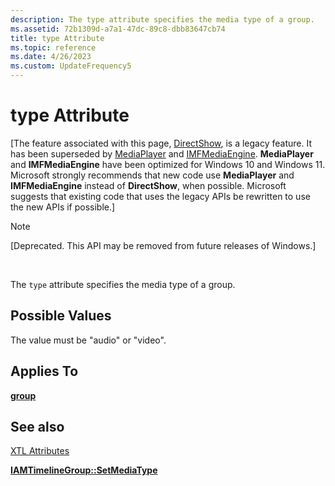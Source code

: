 ```yaml
---
description: The type attribute specifies the media type of a group.
ms.assetid: 72b1309d-a7a1-47dc-89c8-dbb83647cb74
title: type Attribute
ms.topic: reference
ms.date: 4/26/2023
ms.custom: UpdateFrequency5
---
```


# type Attribute

\[The feature associated with this page, [DirectShow](/windows/win32/directshow/directshow), is a legacy feature. It has been superseded by [MediaPlayer](/uwp/api/Windows.Media.Playback.MediaPlayer) and [IMFMediaEngine](/windows/win32/api/mfmediaengine/nn-mfmediaengine-imfmediaengine). **MediaPlayer** and **IMFMediaEngine** have been optimized for Windows 10 and Windows 11. Microsoft strongly recommends that new code use **MediaPlayer** and **IMFMediaEngine** instead of **DirectShow**, when possible. Microsoft suggests that existing code that uses the legacy APIs be rewritten to use the new APIs if possible.\]

> [!Note]  
> \[Deprecated. This API may be removed from future releases of Windows.\]

 

The `type` attribute specifies the media type of a group.

## Possible Values

The value must be "audio" or "video".

## Applies To

[**group**](group-element.md)

## See also

<dl> <dt>

[XTL Attributes](xtl-attributes.md)
</dt> <dt>

[**IAMTimelineGroup::SetMediaType**](iamtimelinegroup-setmediatype.md)
</dt> </dl>

 

 



